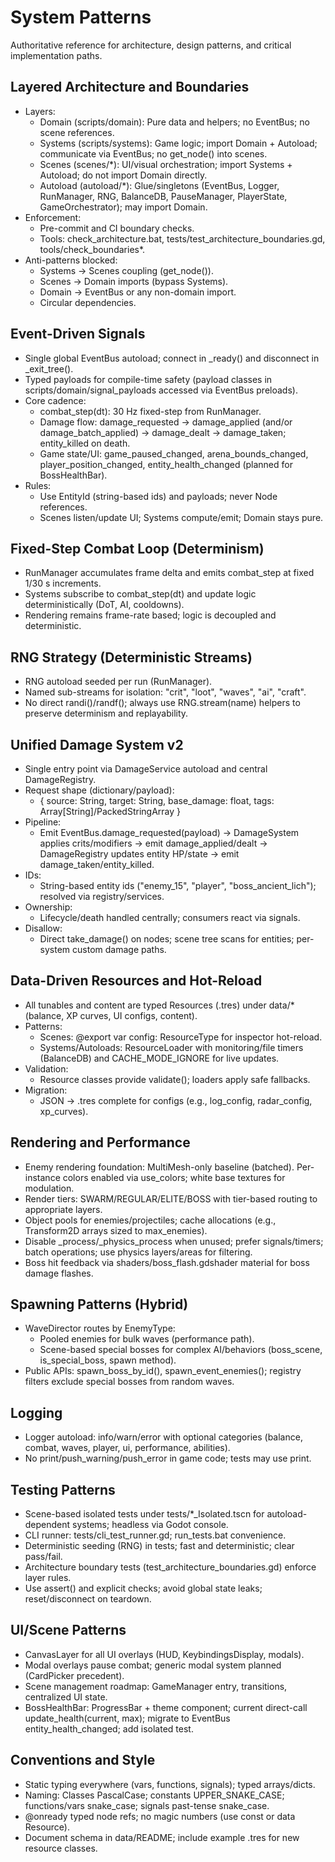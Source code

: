 # System Patterns

Authoritative reference for architecture, design patterns, and critical implementation paths.

## Layered Architecture and Boundaries
- Layers:
  - Domain (scripts/domain): Pure data and helpers; no EventBus; no scene references.
  - Systems (scripts/systems): Game logic; import Domain + Autoload; communicate via EventBus; no get_node() into scenes.
  - Scenes (scenes/*): UI/visual orchestration; import Systems + Autoload; do not import Domain directly.
  - Autoload (autoload/*): Glue/singletons (EventBus, Logger, RunManager, RNG, BalanceDB, PauseManager, PlayerState, GameOrchestrator); may import Domain.
- Enforcement:
  - Pre-commit and CI boundary checks.
  - Tools: check_architecture.bat, tests/test_architecture_boundaries.gd, tools/check_boundaries*.
- Anti-patterns blocked:
  - Systems → Scenes coupling (get_node()).
  - Scenes → Domain imports (bypass Systems).
  - Domain → EventBus or any non-domain import.
  - Circular dependencies.

## Event-Driven Signals
- Single global EventBus autoload; connect in _ready() and disconnect in _exit_tree().
- Typed payloads for compile-time safety (payload classes in scripts/domain/signal_payloads accessed via EventBus preloads).
- Core cadence:
  - combat_step(dt): 30 Hz fixed-step from RunManager.
  - Damage flow: damage_requested → damage_applied (and/or damage_batch_applied) → damage_dealt → damage_taken; entity_killed on death.
  - Game state/UI: game_paused_changed, arena_bounds_changed, player_position_changed, entity_health_changed (planned for BossHealthBar).
- Rules:
  - Use EntityId (string-based ids) and payloads; never Node references.
  - Scenes listen/update UI; Systems compute/emit; Domain stays pure.

## Fixed-Step Combat Loop (Determinism)
- RunManager accumulates frame delta and emits combat_step at fixed 1/30 s increments.
- Systems subscribe to combat_step(dt) and update logic deterministically (DoT, AI, cooldowns).
- Rendering remains frame-rate based; logic is decoupled and deterministic.

## RNG Strategy (Deterministic Streams)
- RNG autoload seeded per run (RunManager).
- Named sub-streams for isolation: "crit", "loot", "waves", "ai", "craft".
- No direct randi()/randf(); always use RNG.stream(name) helpers to preserve determinism and replayability.

## Unified Damage System v2
- Single entry point via DamageService autoload and central DamageRegistry.
- Request shape (dictionary/payload):
  - { source: String, target: String, base_damage: float, tags: Array[String]/PackedStringArray }
- Pipeline:
  - Emit EventBus.damage_requested(payload) → DamageSystem applies crits/modifiers → emit damage_applied/dealt → DamageRegistry updates entity HP/state → emit damage_taken/entity_killed.
- IDs:
  - String-based entity ids ("enemy_15", "player", "boss_ancient_lich"); resolved via registry/services.
- Ownership:
  - Lifecycle/death handled centrally; consumers react via signals.
- Disallow:
  - Direct take_damage() on nodes; scene tree scans for entities; per-system custom damage paths.

## Data-Driven Resources and Hot-Reload
- All tunables and content are typed Resources (.tres) under data/* (balance, XP curves, UI configs, content).
- Patterns:
  - Scenes: @export var config: ResourceType for inspector hot-reload.
  - Systems/Autoloads: ResourceLoader with monitoring/file timers (BalanceDB) and CACHE_MODE_IGNORE for live updates.
- Validation:
  - Resource classes provide validate(); loaders apply safe fallbacks.
- Migration:
  - JSON → .tres complete for configs (e.g., log_config, radar_config, xp_curves).

## Rendering and Performance
- Enemy rendering foundation: MultiMesh-only baseline (batched). Per-instance colors enabled via use_colors; white base textures for modulation.
- Render tiers: SWARM/REGULAR/ELITE/BOSS with tier-based routing to appropriate layers.
- Object pools for enemies/projectiles; cache allocations (e.g., Transform2D arrays sized to max_enemies).
- Disable _process/_physics_process when unused; prefer signals/timers; batch operations; use physics layers/areas for filtering.
- Boss hit feedback via shaders/boss_flash.gdshader material for boss damage flashes.

## Spawning Patterns (Hybrid)
- WaveDirector routes by EnemyType:
  - Pooled enemies for bulk waves (performance path).
  - Scene-based special bosses for complex AI/behaviors (boss_scene, is_special_boss, spawn method).
- Public APIs: spawn_boss_by_id(), spawn_event_enemies(); registry filters exclude special bosses from random waves.

## Logging
- Logger autoload: info/warn/error with optional categories (balance, combat, waves, player, ui, performance, abilities).
- No print/push_warning/push_error in game code; tests may use print.

## Testing Patterns
- Scene-based isolated tests under tests/*_Isolated.tscn for autoload-dependent systems; headless via Godot console.
- CLI runner: tests/cli_test_runner.gd; run_tests.bat convenience.
- Deterministic seeding (RNG) in tests; fast and deterministic; clear pass/fail.
- Architecture boundary tests (test_architecture_boundaries.gd) enforce layer rules.
- Use assert() and explicit checks; avoid global state leaks; reset/disconnect on teardown.

## UI/Scene Patterns
- CanvasLayer for all UI overlays (HUD, KeybindingsDisplay, modals).
- Modal overlays pause combat; generic modal system planned (CardPicker precedent).
- Scene management roadmap: GameManager entry, transitions, centralized UI state.
- BossHealthBar: ProgressBar + theme component; current direct-call update_health(current, max); migrate to EventBus entity_health_changed; add isolated test.

## Conventions and Style
- Static typing everywhere (vars, functions, signals); typed arrays/dicts.
- Naming: Classes PascalCase; constants UPPER_SNAKE_CASE; functions/vars snake_case; signals past-tense snake_case.
- @onready typed node refs; no magic numbers (use const or data Resource).
- Document schema in data/README; include example .tres for new resource classes.
